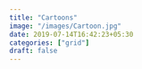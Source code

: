 ```yaml
---
title: "Cartoons"
image: "/images/Cartoon.jpg"
date: 2019-07-14T16:42:23+05:30
categories: ["grid"]
draft: false
---
```


